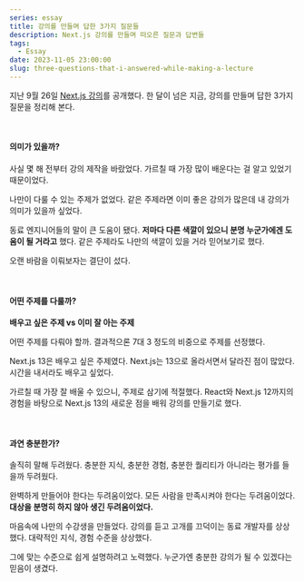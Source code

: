 ```yaml
---
series: essay
title: 강의를 만들며 답한 3가지 질문들
description: Next.js 강의를 만들며 떠오른 질문과 답변들
tags:
  - Essay
date: 2023-11-05 23:00:00
slug: three-questions-that-i-answered-while-making-a-lecture
---
```


지난 9월 26일 [Next.js 강의](https://inf.run/kzcU)를 공개했다. 한 달이 넘은 지금, 강의를 만들며 답한 3가지 질문을 정리해 본다.

<br/>

#### 의미가 있을까?

사실 몇 해 전부터 강의 제작을 바랐었다. 가르칠 때 가장 많이 배운다는 걸 알고 있었기 때문이었다.

나만이 다룰 수 있는 주제가 없었다. 같은 주제라면 이미 좋은 강의가 많은데 내 강의가 의미가 있을까 싶었다.

동료 엔지니어들의 말이 큰 도움이 됐다. **저마다 다른 색깔이 있으니 분명 누군가에겐 도움이 될 거라고** 했다. 같은 주제라도 나만의 색깔이 있을 거라 믿어보기로 했다.

오랜 바람을 이뤄보자는 결단이 섰다.

<br/>

#### 어떤 주제를 다룰까?

**배우고 싶은 주제 vs 이미 잘 아는 주제**

어떤 주제를 다뤄야 할까. 결과적으론 7대 3 정도의 비중으로 주제를 선정했다.

Next.js 13은 배우고 싶은 주제였다. Next.js는 13으로 올라서면서 달라진 점이 많았다. 시간을 내서라도 배우고 싶었다.

가르칠 때 가장 잘 배울 수 있으니, 주제로 삼기에 적절했다. React와 Next.js 12까지의 경험을 바탕으로 Next.js 13의 새로운 점을 배워 강의를 만들기로 했다.

<br/>

#### 과연 충분한가?

솔직히 말해 두려웠다. 충분한 지식, 충분한 경험, 충분한 퀄리티가 아니라는 평가를 들을까 두려웠다.

완벽하게 만들어야 한다는 두려움이었다. 모든 사람을 만족시켜야 한다는 두려움이었다. **대상을 분명히 하지 않아 생긴 두려움이었다.**

마음속에 나만의 수강생을 만들었다. 강의를 듣고 고개를 끄덕이는 동료 개발자를 상상했다. 대략적인 지식, 경험 수준을 상상했다.

그에 맞는 수준으로 쉽게 설명하려고 노력했다. 누군가엔 충분한 강의가 될 수 있겠다는 믿음이 생겼다.
